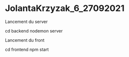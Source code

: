 # JolantaKrzyzak_6_27092021

Lancement du server

cd backend
nodemon server


Lancement du front

cd frontend
npm start
